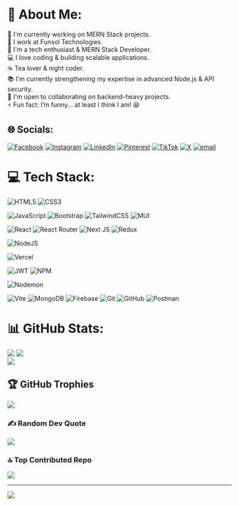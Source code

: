 # 💫 About Me:
🔨 I'm currently working on MERN Stack projects.<br>🏢 I work at Funsol Technologies.<br>🚀 I'm a tech enthusiast & MERN Stack Developer.<br>💻 I love coding & building scalable applications.<br>☕ Tea lover & night coder.<br>📚 I'm currently strengthening my expertise in advanced Node.js & API security.<br>🤝 I'm open to collaborating on backend-heavy projects.<br>⚡ Fun fact: I’m funny... at least I think I am! 😆


## 🌐 Socials:
[![Facebook](https://img.shields.io/badge/Facebook-%231877F2.svg?logo=Facebook&logoColor=white)](https://www.facebook.com/your_username) 
[![Instagram](https://img.shields.io/badge/Instagram-%23E4405F.svg?logo=Instagram&logoColor=white)](https://www.instagram.com/your_username)
[![LinkedIn](https://img.shields.io/badge/LinkedIn-%230077B5.svg?logo=linkedin&logoColor=white)](https://www.linkedin.com/in/armaghanbakht) 
[![Pinterest](https://img.shields.io/badge/Pinterest-%23E60023.svg?logo=Pinterest&logoColor=white)](https://www.pinterest.com/armaghanbakht) 
[![TikTok](https://img.shields.io/badge/TikTok-%23000000.svg?logo=TikTok&logoColor=white)](https://www.tiktok.com/@armaghanbakht) 
[![X](https://img.shields.io/badge/X-black.svg?logo=X&logoColor=white)](https://x.com/armaghanbakht) 
[![email](https://img.shields.io/badge/Email-D14836?logo=gmail&logoColor=white)](mailto:armaghanbakht7@gmail.com) 

# 💻 Tech Stack:
![HTML5](https://img.shields.io/badge/html5-%23E34F26.svg?style=for-the-badge&logo=html5&logoColor=white)
![CSS3](https://img.shields.io/badge/css3-%231572B6.svg?style=for-the-badge&logo=css3&logoColor=white)

![JavaScript](https://img.shields.io/badge/javascript-%23F7DF1E.svg?style=for-the-badge&logo=javascript&logoColor=black)
![Bootstrap](https://img.shields.io/badge/bootstrap-%23563D7C.svg?style=for-the-badge&logo=bootstrap&logoColor=white)
 ![TailwindCSS](https://img.shields.io/badge/tailwindcss-%2338B2AC.svg?style=for-the-badge&logo=tailwind-css&logoColor=white)
 ![MUI](https://img.shields.io/badge/MUI-%230081CB.svg?style=for-the-badge&logo=mui&logoColor=white)


 ![React](https://img.shields.io/badge/react-%2320232a.svg?style=for-the-badge&logo=react&logoColor=%2361DAFB) 
 ![React Router](https://img.shields.io/badge/React_Router-CA4245?style=for-the-badge&logo=react-router&logoColor=white)
 ![Next JS](https://img.shields.io/badge/Next-black?style=for-the-badge&logo=next.js&logoColor=white) 
  ![Redux](https://img.shields.io/badge/redux-%23593d88.svg?style=for-the-badge&logo=redux&logoColor=white) 


![NodeJS](https://img.shields.io/badge/node.js-6DA55F?style=for-the-badge&logo=node.js&logoColor=white)
  
 ![Vercel](https://img.shields.io/badge/vercel-%23000000.svg?style=for-the-badge&logo=vercel&logoColor=white)
 
 ![JWT](https://img.shields.io/badge/JWT-black?style=for-the-badge&logo=JSON%20web%20tokens)
 ![NPM](https://img.shields.io/badge/NPM-%23CB3837.svg?style=for-the-badge&logo=npm&logoColor=white)
 
 ![Nodemon](https://img.shields.io/badge/NODEMON-%23323330.svg?style=for-the-badge&logo=nodemon&logoColor=%BBDEAD) 




 ![Vite](https://img.shields.io/badge/vite-%23646CFF.svg?style=for-the-badge&logo=vite&logoColor=white) 
 ![MongoDB](https://img.shields.io/badge/MongoDB-%234ea94b.svg?style=for-the-badge&logo=mongodb&logoColor=white) 
 ![Firebase](https://img.shields.io/badge/firebase-a08021?style=for-the-badge&logo=firebase&logoColor=ffcd34)
 ![Git](https://img.shields.io/badge/git-%23F05033.svg?style=for-the-badge&logo=git&logoColor=white) 
 ![GitHub](https://img.shields.io/badge/github-%23121011.svg?style=for-the-badge&logo=github&logoColor=white)
 ![Postman](https://img.shields.io/badge/Postman-FF6C37?style=for-the-badge&logo=postman&logoColor=white)
# 📊 GitHub Stats:
![](https://github-readme-stats.vercel.app/api?username=Armaghan-Bakht&theme=dark&hide_border=false&include_all_commits=false&count_private=false)
![](https://github-readme-stats.vercel.app/api/top-langs/?username=Armaghan-Bakht&theme=dark&hide_border=false&include_all_commits=false&count_private=false&layout=compact)<br/>
![](https://nirzak-streak-stats.vercel.app/?user=Armaghan-Bakht&theme=dark&hide_border=false)<br/>

## 🏆 GitHub Trophies
![](https://github-profile-trophy.vercel.app/?username=Armaghan-Bakht&theme=radical&no-frame=false&no-bg=true&margin-w=4)

### ✍️ Random Dev Quote
![](https://quotes-github-readme.vercel.app/api?type=horizontal&theme=radical)

### 🔝 Top Contributed Repo
![](https://github-contributor-stats.vercel.app/api?username=Armaghan-Bakht&limit=5&theme=dark&combine_all_yearly_contributions=true)

---
[![](https://visitcount.itsvg.in/api?id=Armaghan-Bakht&icon=0&color=0)](https://visitcount.itsvg.in)

<!-- Proudly created with GPRM ( https://gprm.itsvg.in ) -->
